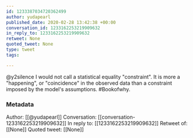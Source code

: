 ```yaml
---
id: 1233387034720362499
author: yudapearl
published_date: 2020-02-28 13:42:38 +00:00
conversation_id: 1233162253219909632
in_reply_to: 1233162253219909632
retweet: None
quoted_tweet: None
type: tweet
tags:

---
```


@y2silence I would not call a statistical  equality "constraint". It is more a "happening", or "coincidence" in the observed data than a constraint imposed by the model's assumptions. #Bookofwhy.

### Metadata

Author: [[@yudapearl]]
Conversation: [[conversation-1233162253219909632]]
In reply to: [[1233162253219909632]]
Retweet of: [[None]]
Quoted tweet: [[None]]
